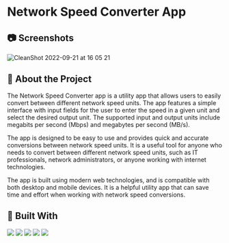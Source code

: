 # Network Speed Converter App

## :camera: Screenshots

![CleanShot 2022-09-21 at 16 05 21](https://user-images.githubusercontent.com/99056343/191450160-3da45284-47e4-43d4-a9f2-86671eacc7c9.gif)

## :star2: About the Project

The Network Speed Converter app is a utility app that allows users to easily convert between different network speed units. The app features a simple interface with input fields for the user to enter the speed in a given unit and select the desired output unit. The supported input and output units include megabits per second (Mbps) and megabytes per second (MB/s).

The app is designed to be easy to use and provides quick and accurate conversions between network speed units. It is a useful tool for anyone who needs to convert between different network speed units, such as IT professionals, network administrators, or anyone working with internet technologies.

The app is built using modern web technologies, and is compatible with both desktop and mobile devices. It is a helpful utility app that can save time and effort when working with network speed conversions.

## 🔨 Built With

<p align="left"> 
  <img src="https://img.shields.io/badge/React-20232A?style=for-the-badge&logo=react&logoColor=61DAFB">
  <img src="https://img.shields.io/badge/TypeScript-007ACC?style=for-the-badge&logo=typescript&logoColor=white"> 
  <img src="https://img.shields.io/badge/CSS3-1572B6?style=for-the-badge&logo=css3&logoColor=white"> 
  <img src="https://img.shields.io/badge/HTML5-E34F26?style=for-the-badge&logo=html5&logoColor=white">
  <img src="https://img.shields.io/badge/GitHub%20Pages-222222?style=for-the-badge&logo=GitHub%20Pages&logoColor=white">
</p>

